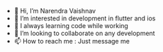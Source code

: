 - 👋 Hi, I’m Narendra Vaishnav
- 👀 I’m interested in development in flutter and ios
- 🌱 I always learning code while working
- 💞️ I’m looking to collaborate on any development 
- 📫 How to reach me : Just message me

<!---
naren-mavshack/naren-mavshack is a ✨ special ✨ repository because its `README.md` (this file) appears on your GitHub profile.
You can click the Preview link to take a look at your changes.
--->
